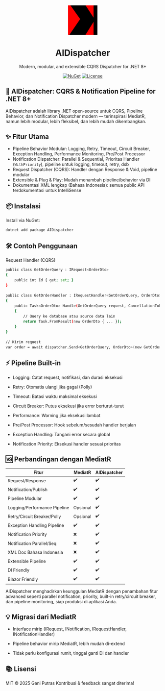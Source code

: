 <p align="center">
  <a href="https://github.com/ganiputras/AIDispatcher">
    <img src="https://raw.githubusercontent.com/ganiputras/AIDispatcher/master/logo.png" alt="AIDispatcher Logo" width="96"/>
  </a>
</p>
<h1 align="center">AIDispatcher</h1>
<p align="center">
  Modern, modular, and extensible CQRS Dispatcher for .NET 8+
</p>
<p align="center">
  <a href="https://www.nuget.org/packages/AIDispatcher"><img src="https://img.shields.io/nuget/v/AIDispatcher.svg?style=flat-square" alt="NuGet"></a>
  <a href="https://github.com/ganiputras/AIDispatcher/blob/main/LICENSE.txt"><img src="https://img.shields.io/badge/license-MIT-blue.svg?style=flat-square" alt="License"></a>
</p>

## 🚀 AIDispatcher: CQRS & Notification Pipeline for .NET 8+

AIDispatcher adalah library .NET open-source untuk CQRS, Pipeline Behavior, dan Notification Dispatcher modern — terinspirasi MediatR, namun lebih modular, lebih fleksibel, dan lebih mudah dikembangkan.

## ✨ Fitur Utama

- Pipeline Behavior Modular: Logging, Retry, Timeout, Circuit Breaker, Exception Handling, Performance Monitoring, Pre/Post Processor
- Notification Dispatcher: Parallel & Sequential, Prioritas Handler (`WithPriority`), pipeline untuk logging, timeout, retry, dsb
- Request Dispatcher (CQRS): Handler dengan Response & Void, pipeline modular
- Extensible & Plug & Play: Mudah menambah pipeline/behavior via DI
- Dokumentasi XML lengkap (Bahasa Indonesia): semua public API terdokumentasi untuk IntelliSense

## 📦 Instalasi

Install via NuGet:

```sh
dotnet add package AIDispatcher
```

 ## 🛠️ Contoh Penggunaan
Request Handler (CQRS)
```sh
public class GetOrderQuery : IRequest<OrderDto>
{
    public int Id { get; set; }
}

public class GetOrderHandler : IRequestHandler<GetOrderQuery, OrderDto>
{
    public Task<OrderDto> Handle(GetOrderQuery request, CancellationToken cancellationToken)
    {
        // Query ke database atau source data lain
        return Task.FromResult(new OrderDto { ... });
    }
}

// Kirim request
var order = await dispatcher.Send<GetOrderQuery, OrderDto>(new GetOrderQuery { Id = 1 });    
```




## ⚡ Pipeline Built-in

- Logging: Catat request, notifikasi, dan durasi eksekusi

- Retry: Otomatis ulangi jika gagal (Polly)

- Timeout: Batasi waktu maksimal eksekusi

- Circuit Breaker: Putus eksekusi jika error berturut-turut

- Performance: Warning jika eksekusi lambat

- Pre/Post Processor: Hook sebelum/sesudah handler berjalan

- Exception Handling: Tangani error secara global

- Notification Priority: Eksekusi handler sesuai prioritas

##  🆚 Perbandingan dengan MediatR

| Fitur                        | MediatR  | AIDispatcher |
| ---------------------------- | -------- | ------------ |
| Request/Response             | ✔️       | ✔️           |
| Notification/Publish         | ✔️       | ✔️           |
| Pipeline Modular             | ✔️       | ✔️           |
| Logging/Performance Pipeline | Opsional | ✔️           |
| Retry/Circuit Breaker/Polly  | Opsional | ✔️           |
| Exception Handling Pipeline  | ✔️       | ✔️           |
| Notification Priority        | ❌        | ✔️           |
| Notification Parallel/Seq    | ❌        | ✔️           |
| XML Doc Bahasa Indonesia     | ❌        | ✔️           |
| Extensible Pipeline          | ✔️       | ✔️           |
| DI Friendly                  | ✔️       | ✔️           |
| Blazor Friendly              | ✔️       | ✔️           |

AIDispatcher menghadirkan keunggulan MediatR dengan penambahan fitur advanced seperti parallel notification, priority, built-in retry/circuit breaker, dan pipeline monitoring, siap produksi di aplikasi Anda.


##  💡 Migrasi dari MediatR
- Interface mirip (IRequest, INotification, IRequestHandler, INotificationHandler)

- Pipeline behavior mirip MediatR, lebih mudah di-extend

- Tidak perlu konfigurasi rumit, tinggal ganti DI dan handler

##    📚 Lisensi
MIT © 2025 Gani Putras
Kontribusi & feedback sangat diterima!

